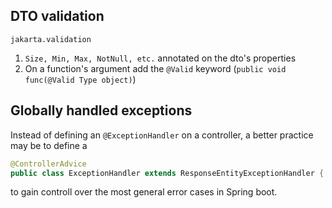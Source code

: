 ## DTO validation
`jakarta.validation`
1. `Size, Min, Max, NotNull, etc.` annotated on the dto's properties
2. On a function's argument add the `@Valid` keyword (`public void func(@Valid Type object)`)
## Globally handled exceptions
Instead of defining an `@ExceptionHandler` on a controller, a better practice may be to define a
```java
@ControllerAdvice
public class ExceptionHandler extends ResponseEntityExceptionHandler { ... }
```
to gain controll over the most general error cases in Spring boot.


<!--stackedit_data:
eyJoaXN0b3J5IjpbLTI1NTM1NTc0NywxNjMyMTYyNDQyXX0=
-->